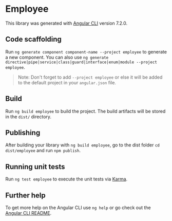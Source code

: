 # Employee

This library was generated with [Angular CLI](https://github.com/angular/angular-cli) version 7.2.0.

## Code scaffolding

Run `ng generate component component-name --project employee` to generate a new component. You can also use `ng generate directive|pipe|service|class|guard|interface|enum|module --project employee`.
> Note: Don't forget to add `--project employee` or else it will be added to the default project in your `angular.json` file. 

## Build

Run `ng build employee` to build the project. The build artifacts will be stored in the `dist/` directory.

## Publishing

After building your library with `ng build employee`, go to the dist folder `cd dist/employee` and run `npm publish`.

## Running unit tests

Run `ng test employee` to execute the unit tests via [Karma](https://karma-runner.github.io).

## Further help

To get more help on the Angular CLI use `ng help` or go check out the [Angular CLI README](https://github.com/angular/angular-cli/blob/master/README.md).
